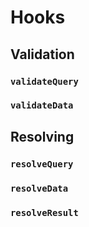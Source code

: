 # Hooks

## Validation

### `validateQuery`

### `validateData`

## Resolving

### `resolveQuery`

### `resolveData`

### `resolveResult`
